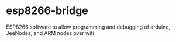 # esp8266-bridge
ESP8266 software to allow programming and debugging of arduino, JeeNodes, and ARM nodes over wifi
